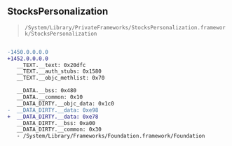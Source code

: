## StocksPersonalization

> `/System/Library/PrivateFrameworks/StocksPersonalization.framework/StocksPersonalization`

```diff

-1450.0.0.0.0
+1452.0.0.0.0
   __TEXT.__text: 0x20dfc
   __TEXT.__auth_stubs: 0x1580
   __TEXT.__objc_methlist: 0x70

   __DATA.__bss: 0x480
   __DATA.__common: 0x10
   __DATA_DIRTY.__objc_data: 0x1c0
-  __DATA_DIRTY.__data: 0xe98
+  __DATA_DIRTY.__data: 0xe78
   __DATA_DIRTY.__bss: 0xa00
   __DATA_DIRTY.__common: 0x30
   - /System/Library/Frameworks/Foundation.framework/Foundation

```
